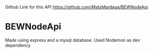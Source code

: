 Github Link for this API https://github.com/MatsMardaga/BEWNodeApi
# BEWNodeApi

Made using express and a mysql database.
Used Nodemon as dev dependency
